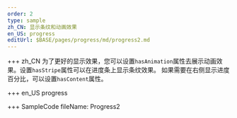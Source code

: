 ```yaml
--- 
order: 2
type: sample
zh_CN: 显示条纹和动画效果
en_US: progress
editUrl: $BASE/pages/progress/md/progress2.md
---
```


+++ zh_CN
为了更好的显示效果，您可以设置<Code>hasAnimation</Code>属性去展示动画效果。设置<Code>hasStripe</Code>属性可以在进度条上显示条纹效果。
如果需要在右侧显示进度百分比，可以设置<Code>hasContent</Code>属性。

+++ en_US
progress

+++ SampleCode
fileName: Progress2
